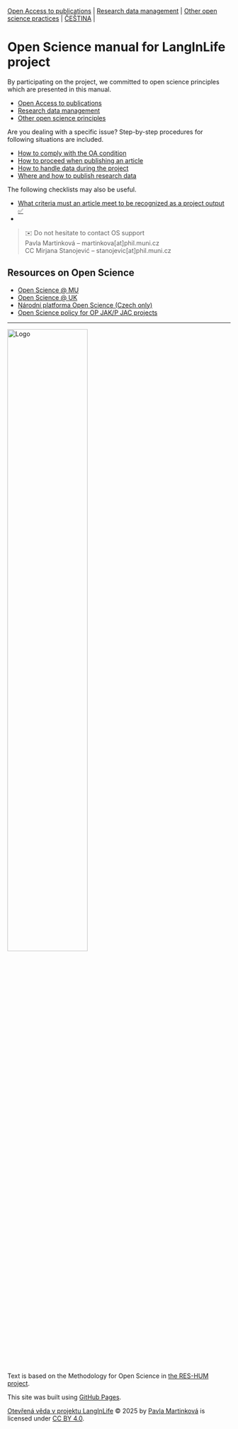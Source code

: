 [Open Access to publications](/osprinciples/open-access-en) | [Research data management](/osprinciples/sprava-dat-en) | [Other open science practices](/osprinciples/dalsi-postupy-en) | [ČEŠTINA](/osprinciples/index) |

# Open Science manual for LangInLife project 

By participating on the project, we committed to open science principles which are presented in this manual. 
- [Open Access to publications](/osprinciples/open-access-en)
- [Research data management](/osprinciples/sprava-dat-en)
- [Other open science principles](/osprinciples/dalsi-postupy-en)

Are you dealing with a specific issue? Step-by-step procedures for following situations are included.
- [How to comply with the OA condition](/osprinciples/open-access-en/how-to-comply-with-the-OA-condition)
- [How to proceed when publishing an article](/osprinciples/open-access-en/how-to-proceed-when-publishing-an-article)
- [How to handle data during the project](/osprinciples/sprava-dat-en/how-to-handle-data-during-the-project)
- [Where and how to publish research data](/osprinciples/sprava-dat-en/where-to-publish-research-data)

The following checklists may also be useful.
- [What criteria must an article meet to be recognized as a project output ✅](/osprinciples/open-access-en/what-criteria-must-an-article-meet-to-be-recognized-as-a-project-output?)
- 

> ✉️ Do not hesitate to contact OS support <br>
> Pavla Martinková – martinkova[at]phil.muni.cz <br>
> CC Mirjana Stanojević – stanojevic[at]phil.muni.cz

## Resources on Open Science

- [Open Science @ MU](https://www.openscience.muni.cz/en)
- [Open Science @ UK](https://openscience.cuni.cz/en)
- [Národní platforma Open Science (Czech only)](https://openscience.cz)
- [Open Science policy for OP JAK/P JAC projects](https://opjak.cz/wp-content/uploads/2025/07/P-JAC-Open-Science-Policy.pdf)

---

<img src="/osprinciples/footer.png" alt="Logo" style="width: 60%;">

Text is based on the Methodology for Open Science in [the RES-HUM project](https://reshum.muni.cz).

This site was built using [GitHub Pages](https://pages.github.com/).

[Otevřená věda v projektu LangInLife](https://pavla-martinkova.github.io/osprinciples/) © 2025 by [Pavla Martinková](https://github.com/pavla-martinkova) is licensed under [CC BY 4.0](https://creativecommons.org/licenses/by/4.0/).
